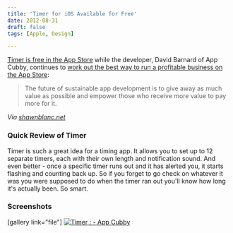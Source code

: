 ```yaml
---
title: 'Timer for iOS Available for Free'
date: 2012-08-31
draft: false
tags: [Apple, Design]

---
```


[Timer is free in the App Store](http://target.georiot.com/Proxy.ashx?grid=9646&id=6PFrOqNV4B8&offerid=162397&type=3&subid=0&tmpid=3664&RD_PARM1=http%253A%252F%252Fitunes.apple.com%252Fca%252Fapp%252Ftimer%252Fid507518845%253Fmt%253D8%2526uo%253D4%2526partnerId%253D30) while the developer, David Barnard of App Cubby, continues to [work out the best way to run a profitable business on the App Store](http://appcubby.com/blog/the-sparrow-opportunity/):

> The future of sustainable app development is to give away as much value as possible and empower those who receive more value to pay more for it.

_Via [shawnblanc.net](http://shawnblanc.net/2012/08/barnard-fremium/)_

### Quick Review of Timer

Timer is such a great idea for a timing app. It allows you to set up to 12 separate timers, each with their own length and notification sound. And even better - once a specific timer runs out and it has alerted you, it starts flashing and counting back up. So if you forget to go check on whatever it was you were supposed to do when the timer ran out you'll know how long it's actually been. So smart.

### Screenshots

\[gallery link="file"\] [![Timer : - App Cubby](http://r.mzstatic.com/images/web/linkmaker/badge_appstore-lrg.gif)](http://target.georiot.com/Proxy.ashx?grid=9646&id=6PFrOqNV4B8&offerid=162397&type=3&subid=0&tmpid=3664&RD_PARM1=http%253A%252F%252Fitunes.apple.com%252Fca%252Fapp%252Ftimer%252Fid507518845%253Fmt%253D8%2526uo%253D4%2526partnerId%253D30)